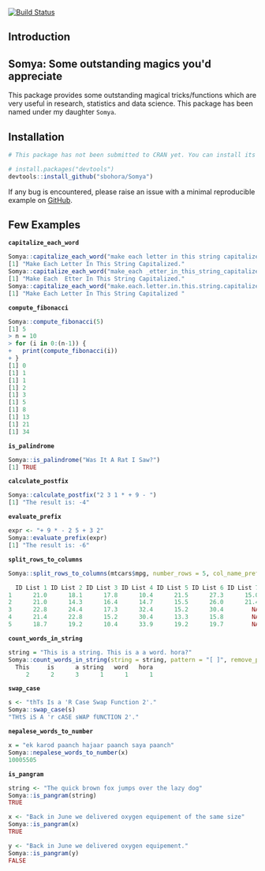 [![Build Status](https://travis-ci.com/sbohora/Somya.svg?token=shyYTzvvbsLRHsRAWXTg)](https://travis-ci.com/sbohora/Somya)

## Introduction
## Somya: Some outstanding magics you'd appreciate
This package provides some outstanding magical tricks/functions which are very useful in research, statistics and data science. This package has been named under my daughter `Somya`.

## Installation

``` r
# This package has not been submitted to CRAN yet. You can install its development version from GitHub.

# install.packages("devtools")
devtools::install_github("sbohora/Somya")
```

If any bug is encountered, please raise an issue with a minimal reproducible example on [GitHub](https://github.com/sbohora/Somya/issues).

## Few Examples

**`capitalize_each_word`**

```r
Somya::capitalize_each_word("make each letter in this string capitalized.", pattern = NULL)
[1] "Make Each Letter In This String Capitalized."
Somya::capitalize_each_word("make_each _etter_in_this_string_capitalized.", pattern = "[_]")
[1] "Make Each  Etter In This String Capitalized."
Somya::capitalize_each_word("make.each.letter.in.this.string.capitalized.", pattern = "[.]")
[1] "Make Each Letter In This String Capitalized "
```

**`compute_fibonacci`**

```r
Somya::compute_fibonacci(5)
[1] 5
> n = 10
> for (i in 0:(n-1)) {
+   print(compute_fibonacci(i))
+ }
[1] 0
[1] 1
[1] 1
[1] 2
[1] 3
[1] 5
[1] 8
[1] 13
[1] 21
[1] 34
```
**`is_palindrome`**

```r
Somya::is_palindrome("Was It A Rat I Saw?")
[1] TRUE
```

**`calculate_postfix`**

```r
Somya::calculate_postfix("2 3 1 * + 9 - ")
[1] "The result is: -4"
```

**`evaluate_prefix`**

```r
expr <- "+ 9 * - 2 5 + 3 2"
Somya::evaluate_prefix(expr)
[1] "The result is: -6"
```

**`split_rows_to_columns`**

```r
Somya::split_rows_to_columns(mtcars$mpg, number_rows = 5, col_name_prefix = "ID List")

  ID List 1 ID List 2 ID List 3 ID List 4 ID List 5 ID List 6 ID List 7
1      21.0      18.1      17.8      10.4      21.5      27.3      15.0
2      21.0      14.3      16.4      14.7      15.5      26.0      21.4
3      22.8      24.4      17.3      32.4      15.2      30.4        NA
4      21.4      22.8      15.2      30.4      13.3      15.8        NA
5      18.7      19.2      10.4      33.9      19.2      19.7        NA
```

**`count_words_in_string`**

```r
string = "This is a string. This is a a word. hora?"
Somya::count_words_in_string(string = string, pattern = "[ ]", remove_punctuation = TRUE)
  This     is      a string   word   hora 
     2      2      3      1      1      1 
```

**`swap_case`**
```r
s <- "thTs Is a 'R Case Swap Function 2'."
Somya::swap_case(s)
"THtS iS A 'r cASE sWAP fUNCTION 2'."
```

**`nepalese_words_to_number`**
```r
x = "ek karod paanch hajaar paanch saya paanch"
Somya::nepalese_words_to_number(x)
10005505
```

**`is_pangram`**
```r
string <- "The quick brown fox jumps over the lazy dog"
Somya::is_pangram(string)
TRUE

x <- "Back in June we delivered oxygen equipement of the same size"
Somya::is_pangram(x)
TRUE

y <- "Back in June we delivered oxygen equipement."
Somya::is_pangram(y)
FALSE
```
